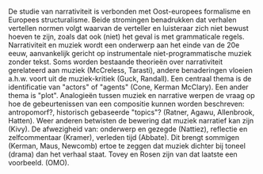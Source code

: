 De studie van narrativiteit is verbonden met Oost-europees formalisme en Europees structuralisme.
Beide stromingen benadrukken dat verhalen vertellen normen volgt waarvan de verteller en luisteraar zich niet bewust hoeven te zijn, zoals dat ook (niet) het geval is met grammaticale regels.
Narrativiteit en muziek wordt een onderwerp aan het einde van de 20e eeuw, aanvankelijk gericht op instrumentale niet-programmatische muziek zonder tekst.
Soms worden bestaande theorieën over narrativiteit gerelateerd aan muziek (McCreless, Tarasti), andere benaderingen vloeien a.h.w. voort uit de muziek-kritiek (Guck, Randall).
Een centraal thema is de identificatie van "actors" of "agents" (Cone, Kerman McClary).
Een ander thema is "plot".
Analogieën tussen muziek en narrative werpen de vraag op hoe de gebeurtenissen van een compositie kunnen worden beschreven: antropomorf?, historisch gebaseerde "topics"? (Ratner, Agawu, Allenbrook, Hatten).
Weer anderen betwisten de bewering dat muziek narratief kan zijn (Kivy). 
De afwezigheid van: onderwerp en gezegde (Nattiez), reflectie en zelfcommentaar (Kramer), verleden tijd (Abbate).
Dit brengt sommigen (Kerman, Maus, Newcomb) ertoe te zeggen dat muziek dichter bij toneel (drama) dan het verhaal staat. Tovey en Rosen zijn van dat laatste een voorbeeld.
(OMO).